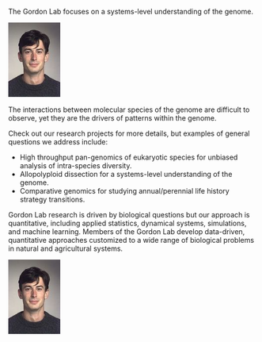 The Gordon Lab focuses on a systems-level understanding of the genome.

![lab photo](assets/LabPhoto2017.jpg)

The interactions between molecular species of the genome are difficult to observe, yet they are the drivers of patterns within the genome.  

Check out our research projects for more details, but examples of general questions we address include:

* High throughput pan-genomics of eukaryotic species for unbiased analysis of intra-species diversity.
* Allopolyploid dissection for a systems-level understanding of the genome.
* Comparative genomics for studying annual/perennial life history strategy transitions.

Gordon Lab research is driven by biological questions but our approach is quantitative, including applied statistics, dynamical systems, simulations, and machine learning.
Members of the Gordon Lab develop data-driven, quantitative approaches customized to a wide range of biological problems in natural and agricultural systems.

![lab graph](assets/LabPhoto2017.jpg)